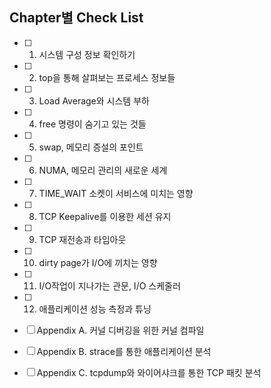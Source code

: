 ## Chapter별 Check List
- [ ] 1. 시스템 구성 정보 확인하기
- [ ] 2. top을 통해 살펴보는 프로세스 정보들
- [ ] 3. Load Average와 시스템 부하
- [ ] 4. free 명령이 숨기고 있는 것들
- [ ] 5. swap, 메모리 증설의 포인트
- [ ] 6. NUMA, 메모리 관리의 새로운 세계
- [ ] 7. TIME_WAIT 소켓이 서비스에 미치는 영향
- [ ] 8. TCP Keepalive를 이용한 세션 유지
- [ ] 9. TCP 재전송과 타임아웃
- [ ] 10. dirty page가 I/O에 끼치는 영향
- [ ] 11. I/O작업이 지나가는 관문, I/O 스케줄러
- [ ] 12. 애플리케이션 성능 측정과 튜닝
- [ ] Appendix A. 커널 디버깅을 위한 커널 컴파일
- [ ] Appendix B. strace를 통한 애플리케이션 분석
- [ ] Appendix C. tcpdump와 와이어샤크를 통한 TCP 패킷 분석

